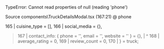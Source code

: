 TypeError: Cannot read properties of null (reading 'phone')

Source
components\TruckDetailsModal.tsx (167:21) @ phone

  165 |     cuisine_type = [],
  166 |     social_media = {},
> 167 |     contact_info: { phone = '', email = '', website = '' } = {},
      |                     ^
  168 |     average_rating = 0,
  169 |     review_count = 0,
  170 |   } = truck;